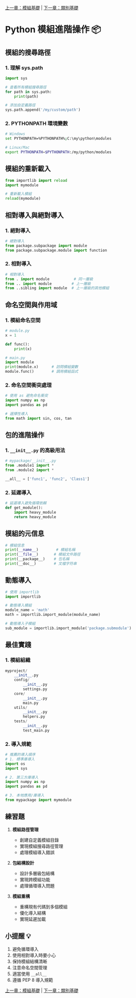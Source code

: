 [上一章：模組基礎](025_模組基礎.md) | [下一章：類別基礎](027_類別基礎.md)

# Python 模組進階操作 📦

## 模組的搜尋路徑

### 1. 理解 sys.path

```python
import sys

# 查看所有模組搜尋路徑
for path in sys.path:
    print(path)

# 添加自定義路徑
sys.path.append('/my/custom/path')
```

### 2. PYTHONPATH 環境變數

```bash
# Windows
set PYTHONPATH=%PYTHONPATH%;C:\my\python\modules

# Linux/Mac
export PYTHONPATH=$PYTHONPATH:/my/python/modules
```

## 模組的重新載入

```python
from importlib import reload
import mymodule

# 重新載入模組
reload(mymodule)
```

## 相對導入與絕對導入

### 1. 絕對導入

```python
# 絕對導入
from package.subpackage import module
from package.subpackage.module import function
```

### 2. 相對導入

```python
# 相對導入
from . import module           # 同一層級
from .. import module         # 上一層級
from ..sibling import module  # 上一層級的其他模組
```

## 命名空間與作用域

### 1. 模組命名空間

```python
# module.py
x = 1

def func():
    print(x)

# main.py
import module
print(module.x)      # 訪問模組變數
module.func()        # 調用模組函式
```

### 2. 命名空間衝突處理

```python
# 使用 as 避免命名衝突
import numpy as np
import pandas as pd

# 選擇性導入
from math import sin, cos, tan
```

## 包的進階操作

### 1. `__init__.py` 的高級用法

```python
# mypackage/__init__.py
from .module1 import *
from .module2 import *

__all__ = ['func1', 'func2', 'Class1']
```

### 2. 延遲導入

```python
# 延遲導入避免循環依賴
def get_module():
    import heavy_module
    return heavy_module
```

## 模組的元信息

```python
# 模組信息
print(__name__)        # 模組名稱
print(__file__)       # 模組文件路徑
print(__package__)    # 包名稱
print(__doc__)        # 文檔字符串
```

## 動態導入

```python
# 使用 importlib
import importlib

# 動態導入模組
module_name = 'math'
math = importlib.import_module(module_name)

# 動態導入子模組
sub_module = importlib.import_module('package.submodule')
```

## 最佳實踐

### 1. 模組組織

```python
myproject/
    __init__.py
    config/
        __init__.py
        settings.py
    core/
        __init__.py
        main.py
    utils/
        __init__.py
        helpers.py
    tests/
        __init__.py
        test_main.py
```

### 2. 導入規範

```python
# 推薦的導入順序
# 1. 標準庫導入
import os
import sys

# 2. 第三方庫導入
import numpy as np
import pandas as pd

# 3. 本地應用/庫導入
from mypackage import mymodule
```

## 練習題

1. **模組路徑管理**
   - 創建自定義模組目錄
   - 實現模組搜尋路徑管理
   - 處理模組導入錯誤

2. **包結構設計**
   - 設計多層級包結構
   - 實現跨模組功能
   - 處理循環導入問題

3. **模組重構**
   - 重構現有代碼到多個模組
   - 優化導入結構
   - 實現延遲加載

## 小提醒 💡

1. 避免循環導入
2. 使用相對導入時要小心
3. 保持模組結構清晰
4. 注意命名空間管理
5. 適當使用 `__all__`
6. 遵循 PEP 8 導入規範

[上一章：模組基礎](025_模組基礎.md) | [下一章：類別基礎](027_類別基礎.md) 